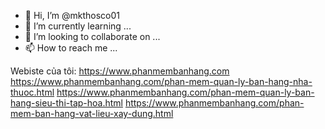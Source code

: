 - 👋 Hi, I’m @mkthosco01
- 🌱 I’m currently learning ...
- 💞️ I’m looking to collaborate on ...
- 📫 How to reach me ...

<!---
mkthosco01/mkthosco01 is a ✨ special ✨ repository because its `README.md` (this file) appears on your GitHub profile.
You can click the Preview link to take a look at your changes.
--->
Webiste của tôi: https://www.phanmembanhang.com
https://www.phanmembanhang.com/phan-mem-quan-ly-ban-hang-nha-thuoc.html
https://www.phanmembanhang.com/phan-mem-quan-ly-ban-hang-sieu-thi-tap-hoa.html
https://www.phanmembanhang.com/phan-mem-ban-hang-vat-lieu-xay-dung.html
